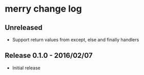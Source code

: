 # merry change log

## Unreleased

- Support return values from except, else and finally handlers

## Release 0.1.0 - 2016/02/07

- Initial release
